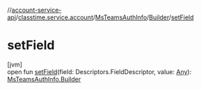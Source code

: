 //[account-service-api](../../../../index.md)/[classtime.service.account](../../index.md)/[MsTeamsAuthInfo](../index.md)/[Builder](index.md)/[setField](set-field.md)

# setField

[jvm]\
open fun [setField](set-field.md)(field: Descriptors.FieldDescriptor, value: [Any](https://kotlinlang.org/api/latest/jvm/stdlib/kotlin/-any/index.html)): [MsTeamsAuthInfo.Builder](index.md)
